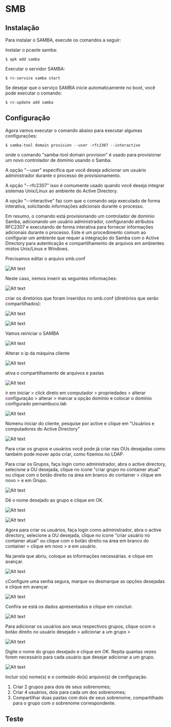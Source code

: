 # SMB

## Instalação

Para instalar o SAMBA, execute os comandos a seguir:

Instalar o pcaote samba:

    $ apk add samba

Executar o servidor SAMBA:

    $ rc-service samba start

Se desejar que o serviço SAMBA inicie automaticamente no boot, você pode executar o comando:

    $ rc-update add samba


## Configuração

Agora vamos executar o comando abaixo para executar algumas configurações:

    $ samba-tool domain provision --user -rfc2307 --interactive

onde o comando "samba-tool domain provision" é usado para provisionar um novo controlador de domínio usando o Samba.

A opção "--user" especifica que você deseja adicionar um usuário administrador durante o processo de provisionamento.

A opção "--rfc2307" isso é comumente usado quando você deseja integrar sistemas Unix/Linux ao ambiente do Active Directory.

A opção "--interactive" faz com que o comando seja executado de forma interativa, solicitando informações adicionais durante o processo.

Em resumo, o comando está provisionando um controlador de domínio Samba, adicionando um usuário administrador, configurando atributos RFC2307 e executando de forma interativa para fornecer informações adicionais durante o processo. Este é um procedimento comum ao configurar um ambiente que requer a integração do Samba com o Active Directory para autenticação e compartilhamento de arquivos em ambientes mistos Unix/Linux e Windows.

Precisamos editar o arquivo smb.conf

![Alt text](image.png)

Neste caso, iremos inserir as seguintes informações:

![Alt text](image-1.png)

criar os diretórios que foram inseridos no smb.conf (diretórios que serão compartilhados):

![Alt text](image-2.png)

![Alt text](image-3.png)

Vamos reiniciar o SAMBA

![Alt text](image-4.png)

Alterar o ip da máquina cliente

![Alt text](image-5.png)

ativa o compartilhamento de arquivos e pastas

![Alt text](image-6.png)

ir em iniciar > click direto em computador > propriedades > alterar configuração > alterar > marcar a opção domínio e colocar o domínio configurado pernambuco.lab

![Alt text](image-7.png)

Nomenu iniciar do cliente, pesquise por active e clique em "Usuários e computadores do Active Directory"

![Alt text](image-8.png)

Para criar os grupos e usuários você pode já criar nas OUs desejadas como também pode mover após criar, como fizemos no LDAP.

Para criar os Grupos, faça login como administrador, abra o active directory, selecione a OU desejada, clique no ícone "criar grupo no container atual" ou clique com o botão direito na área em branco do container > clique em novo > e em Grupo.

![Alt text](image-9.png)

Dê o nome desejado ao grupo e clique em OK.

![Alt text](image-10.png)

![Alt text](image-11.png)

Agora para criar os usuários, faça login como administrador, abra o active directory, selecione a OU desejada, clique no ícone "criar usuário no container atual" ou clique com o botão direito na área em branco do container > clique em novo > e em usuário.

Na janela que abriu, coloque as informações necessárias. e clique em avançar.

![Alt text](image-12.png)

cConfigure uma senha segura, marque ou desmarque as opções desejadas e clique em avançar.

![Alt text](image-13.png)

Confira se está os dados apresentados e clique em concluir.

![Alt text](image-14.png)

Para adicionar os usuários aos seus respectivos grupos, clique ocom o botão direito no usuário desejado > adicionar a um grupo > 

![Alt text](image-15.png)

Digite o nome do grupo desejado e clique em OK. Repita quantas vezes forem necessário para cada usuário que desejar adicionar a um grupo.

![Alt text](image-16.png)



Incluir o(s) nome(s) e o conteúdo do(s) arquivo(s) de configuração.

1. Criar 2 grupos para dois de seus sobrenomes;
2. Criar 4 usuários, dois para cada um dos sobrenomes;
3. Compartilhar duas pastas com dois de seus sobrenome, compartilhado para o grupo com o sobrenome correspondente. 

## Teste


